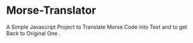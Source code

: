 # Morse-Translator
A Simple Javascript Project to Translate Morse Code into Text and to get Back to Original One .
